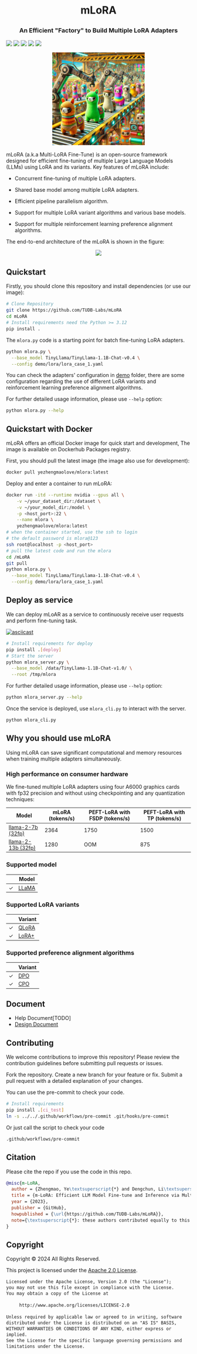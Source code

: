 <h1 align="center"> <p>mLoRA</p></h1>
<h3 align="center">
  <p>An Efficient "Factory" to Build Multiple LoRA Adapters</p>
</h3>

[![](https://img.shields.io/github/stars/TUDB-Labs/mLoRA?logo=GitHub)](https://github.com/TUDB-Labs/mLoRA/stargazers)
[![](https://img.shields.io/github/license/TUDB-Labs/mLoRA)](http://www.apache.org/licenses/LICENSE-2.0)
[![](https://img.shields.io/github/languages/top/TUDB-Labs/mLoRA)](https://www.python.org/)
[![](https://img.shields.io/github/v/release/TUDB-Labs/mLoRA)](https://github.com/TUDB-Labs/mLoRA/releases/latest)
[![](https://github.com/TUDB-Labs/mLoRA/actions/workflows/main-finetune-test.yaml/badge.svg)](https://github.com/TUDB-Labs/mLoRA/actions/workflows/main-finetune-test.yaml)

<div align="center">
<img src="./docs/assets/theme.webp" width="50%">
</div>


mLoRA (a.k.a Multi-LoRA Fine-Tune) is an open-source framework designed for efficient fine-tuning of multiple Large Language Models (LLMs) using LoRA and its variants. Key features of mLoRA include:

- Concurrent fine-tuning of multiple LoRA adapters.

- Shared base model among multiple LoRA adapters.

- Efficient pipeline parallelism algorithm.

- Support for multiple LoRA variant algorithms and various base models.

- Support for multiple reinforcement learning preference alignment algorithms.

The end-to-end architecture of the mLoRA is shown in the figure:

<div align="center">
<img src="./docs/assets/architecture.jpg" width=50%">
</div>


## Quickstart

Firstly, you should clone this repository and install dependencies (or use our image):
```bash
# Clone Repository
git clone https://github.com/TUDB-Labs/mLoRA
cd mLoRA
# Install requirements need the Python >= 3.12
pip install .
```

The `mlora.py` code is a starting point for batch fine-tuning LoRA adapters.
```bash
python mlora.py \
  --base_model TinyLlama/TinyLlama-1.1B-Chat-v0.4 \
  --config demo/lora/lora_case_1.yaml
```

You can check the adapters' configuration in [demo](./demo/) folder, there are some configuration regarding the use of different LoRA variants and reinforcement learning preference alignment algorithms.

For further detailed usage information, please use `--help` option:
```bash
python mlora.py --help
```

## Quickstart with Docker
mLoRA offers an official Docker image for quick start and development, The image is available on Dockerhub Packages registry.

First, you should pull the latest image (the image also use for development):
```bash
docker pull yezhengmaolove/mlora:latest
```
Deploy and enter a container to run mLoRA:
```bash
docker run -itd --runtime nvidia --gpus all \
    -v ~/your_dataset_dir:/dataset \
    -v ~/your_model_dir:/model \
    -p <host_port>:22 \
    --name mlora \
    yezhengmaolove/mlora:latest
# when the container started, use the ssh to login
# the default password is mlora@123
ssh root@localhost -p <host_port>
# pull the latest code and run the mlora
cd /mLoRA
git pull
python mlora.py \
  --base_model TinyLlama/TinyLlama-1.1B-Chat-v0.4 \
  --config demo/lora/lora_case_1.yaml
```

## Deploy as service
We can deploy mLoAR as a service to continuously receive user requests and perform fine-tuning task.

[![asciicast](https://asciinema.org/a/IifqdtBoJAVP4r8wg1lrcm9LI.svg)](https://asciinema.org/a/IifqdtBoJAVP4r8wg1lrcm9LI)

```bash
# Install requirements for deploy
pip install .[deploy]
# Start the server
python mlora_server.py \
  --base_model /data/TinyLlama-1.1B-Chat-v1.0/ \
  --root /tmp/mlora
```
For further detailed usage information, please use `--help` option:

```bash
python mlora_server.py --help
```

Once the service is deployed, use `mlora_cli.py` to interact with the server.

```bash
python mlora_cli.py
```

## Why you should use mLoRA

Using mLoRA can save significant computational and memory resources when training multiple adapters simultaneously.

### High performance on consumer hardware
We fine-tuned multiple LoRA adapters using four A6000 graphics cards with fp32 precision and without using checkpointing and any quantization techniques: 

| Model                                                               | mLoRA (tokens/s) | PEFT-LoRA with FSDP (tokens/s) | PEFT-LoRA with TP (tokens/s) |
| ------------------------------------------------------------------- | ---------------- | ------------------------------ | ---------------------------- |
| [llama-2-7b (32fp)](https://huggingface.co/meta-llama/llama-2-7b)   | 2364             | 1750                           | 1500                         |
| [llama-2-13b (32fp)](https://huggingface.co/meta-llama/llama-2-13b) | 1280             | OOM                            | 875                          |


### Supported model

|         | Model                            |
| ------- | -------------------------------- |
| &check; | [LLaMA](https://llama.meta.com/) |

### Supported LoRA variants

|         | Variant                                   |
| ------- | ----------------------------------------- |
| &check; | [QLoRA](https://arxiv.org/abs/2305.14314) |
| &check; | [LoRA+](https://arxiv.org/abs/2402.12354) |

### Supported preference alignment algorithms
|         | Variant                                 |
| ------- | --------------------------------------- |
| &check; | [DPO](https://arxiv.org/abs/2305.18290) |
| &check; | [CPO](https://arxiv.org/abs/2401.08417) |


## Document

- Help Document[TODO]
- [Design Document](./docs/design.md)

## Contributing
We welcome contributions to improve this repository! Please review the contribution guidelines before submitting pull requests or issues.

Fork the repository.
Create a new branch for your feature or fix.
Submit a pull request with a detailed explanation of your changes.

You can use the pre-commit to check your code.
```bash
# Install requirements
pip install .[ci_test]
ln -s ../../.github/workflows/pre-commit .git/hooks/pre-commit
```
Or just call the script to check your code
```bash
.github/workflows/pre-commit
```

## Citation
Please cite the repo if you use the code in this repo.
```bibtex
@misc{m-LoRA,
  author = {Zhengmao, Ye\textsuperscript{*} and Dengchun, Li\textsuperscript{*} and Jingqi, Tian and Tingfeng, Lan and Yanbo, Liang and Yexi, Jiang and Jie, Zuo and Hui, Lu and Lei, Duan and Mingjie, Tang},
  title = {m-LoRA: Efficient LLM Model Fine-tune and Inference via Multi-Lora Optimization},
  year = {2023},
  publisher = {GitHub},
  howpublished = {\url{https://github.com/TUDB-Labs/mLoRA}},
  note={\textsuperscript{*}: these authors contributed equally to this work.}
}
```

## Copyright
Copyright © 2024 All Rights Reserved.

This project is licensed under the [Apache 2.0 License](https://www.apache.org/licenses/LICENSE-2.0).

```
Licensed under the Apache License, Version 2.0 (the "License");
you may not use this file except in compliance with the License.
You may obtain a copy of the License at

     http://www.apache.org/licenses/LICENSE-2.0

Unless required by applicable law or agreed to in writing, software
distributed under the License is distributed on an "AS IS" BASIS,
WITHOUT WARRANTIES OR CONDITIONS OF ANY KIND, either express or implied.
See the License for the specific language governing permissions and
limitations under the License.
```
